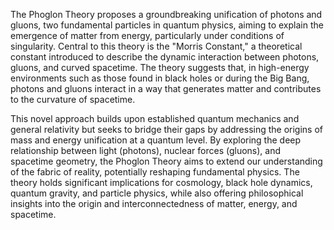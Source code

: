 The Phoglon Theory proposes a groundbreaking unification of photons and gluons, two fundamental particles in quantum physics, aiming to explain the emergence of matter from energy, particularly under conditions of singularity. Central to this theory is the "Morris Constant," a theoretical constant introduced to describe the dynamic interaction between photons, gluons, and curved spacetime. The theory suggests that, in high-energy environments such as those found in black holes or during the Big Bang, photons and gluons interact in a way that generates matter and contributes to the curvature of spacetime.

This novel approach builds upon established quantum mechanics and general relativity but seeks to bridge their gaps by addressing the origins of mass and energy unification at a quantum level. By exploring the deep relationship between light (photons), nuclear forces (gluons), and spacetime geometry, the Phoglon Theory aims to extend our understanding of the fabric of reality, potentially reshaping fundamental physics. The theory holds significant implications for cosmology, black hole dynamics, quantum gravity, and particle physics, while also offering philosophical insights into the origin and interconnectedness of matter, energy, and spacetime.
